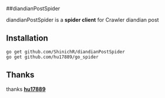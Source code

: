 ##diandianPostSpider

diandianPostSpider is a **spider client** for Crawler diandian post

## Installation

```
go get github.com/ShinichR/diandianPostSpider
go get github.com/hu17889/go_spider
```

## Thanks
thanks [**hu17889**](github.com/hu17889/go_spider) 